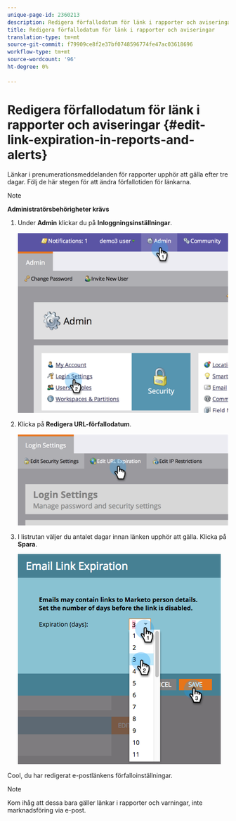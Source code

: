 ```yaml
---
unique-page-id: 2360213
description: Redigera förfallodatum för länk i rapporter och aviseringar - Marketo Docs - produktdokumentation
title: Redigera förfallodatum för länk i rapporter och aviseringar
translation-type: tm+mt
source-git-commit: f79909ce8f2e37bf0748596774fe47ac03618696
workflow-type: tm+mt
source-wordcount: '96'
ht-degree: 0%

---
```



# Redigera förfallodatum för länk i rapporter och aviseringar {#edit-link-expiration-in-reports-and-alerts}

Länkar i prenumerationsmeddelanden för rapporter upphör att gälla efter tre dagar. Följ de här stegen för att ändra förfallotiden för länkarna.

>[!NOTE]
>
>**Administratörsbehörigheter krävs**

1. Under **Admin** klickar du på **Inloggningsinställningar**.

   ![](assets/image2014-9-24-11-3a33-3a31.png)

1. Klicka på **Redigera URL-förfallodatum**.

   ![](assets/image2014-9-24-11-3a33-3a43.png)

1. I listrutan väljer du antalet dagar innan länken upphör att gälla. Klicka på **Spara**.

   ![](assets/emaillinkexpiration.png)

Cool, du har redigerat e-postlänkens förfalloinställningar.

>[!NOTE]
>
>Kom ihåg att dessa bara gäller länkar i rapporter och varningar, inte marknadsföring via e-post.

